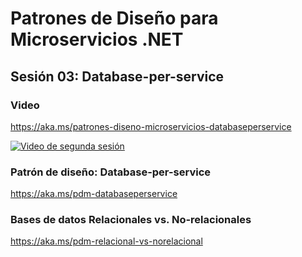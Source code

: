 # Patrones de Diseño para Microservicios .NET
## Sesión 03: Database-per-service

### Video
https://aka.ms/patrones-diseno-microservicios-databaseperservice

[![Video de segunda sesión](https://media-exp1.licdn.com/dms/image/C5624AQGQ8XR57ft4mw/feedshare-live-thumbnail_high/0/1647046946736?e=2147483647&v=beta&t=bmueUyrD_DLPYvLil03Q4AIkdbqFxqzZbs1N_M0duqA)](https://aka.ms/patrones-diseno-microservicios-databaseperservice)

### Patrón de diseño: Database-per-service
https://aka.ms/pdm-databaseperservice 

### Bases de datos Relacionales vs. No-relacionales
https://aka.ms/pdm-relacional-vs-norelacional